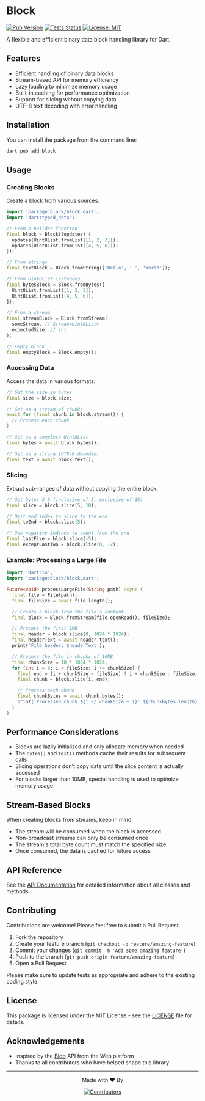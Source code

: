# Block

[![Pub Version](https://img.shields.io/pub/v/block.svg)](https://pub.dev/packages/block)
[![Tests Status](https://github.com/medz/block/actions/workflows/test.yml/badge.svg)](https://github.com/medz/block/actions/workflows/test.yml)
[![License: MIT](https://img.shields.io/badge/License-MIT-blue.svg)](https://opensource.org/licenses/MIT)

A flexible and efficient binary data block handling library for Dart.

## Features

- Efficient handling of binary data blocks
- Stream-based API for memory efficiency
- Lazy loading to minimize memory usage
- Built-in caching for performance optimization
- Support for slicing without copying data
- UTF-8 text decoding with error handling

## Installation

You can install the package from the command line:

```bash
dart pub add block
```

## Usage

### Creating Blocks

Create a block from various sources:

```dart
import 'package:block/block.dart';
import 'dart:typed_data';

// From a builder function
final block = Block((updates) {
  updates(Uint8List.fromList([1, 2, 3]));
  updates(Uint8List.fromList([4, 5, 6]));
});

// From strings
final textBlock = Block.fromString(['Hello', ' ', 'World']);

// From Uint8List instances
final bytesBlock = Block.fromBytes([
  Uint8List.fromList([1, 2, 3]),
  Uint8List.fromList([4, 5, 6]),
]);

// From a stream
final streamBlock = Block.fromStream(
  someStream, // Stream<Uint8List>
  expectedSize, // int
);

// Empty block
final emptyBlock = Block.empty();
```

### Accessing Data

Access the data in various formats:

```dart
// Get the size in bytes
final size = block.size;

// Get as a stream of chunks
await for (final chunk in block.stream()) {
  // Process each chunk
}

// Get as a complete Uint8List
final bytes = await block.bytes();

// Get as a string (UTF-8 decoded)
final text = await block.text();
```

### Slicing

Extract sub-ranges of data without copying the entire block:

```dart
// Get bytes 5-9 (inclusive of 5, exclusive of 10)
final slice = block.slice(5, 10);

// Omit end index to slice to the end
final toEnd = block.slice(5);

// Use negative indices to count from the end
final lastFive = block.slice(-5);
final exceptLastTwo = block.slice(0, -2);
```

### Example: Processing a Large File

```dart
import 'dart:io';
import 'package:block/block.dart';

Future<void> processLargeFile(String path) async {
  final file = File(path);
  final fileSize = await file.length();

  // Create a block from the file's content
  final block = Block.fromStream(file.openRead(), fileSize);

  // Process the first 1MB
  final header = block.slice(0, 1024 * 1024);
  final headerText = await header.text();
  print('File header: $headerText');

  // Process the file in chunks of 10MB
  final chunkSize = 10 * 1024 * 1024;
  for (int i = 0; i < fileSize; i += chunkSize) {
    final end = (i + chunkSize < fileSize) ? i + chunkSize : fileSize;
    final chunk = block.slice(i, end);

    // Process each chunk
    final chunkBytes = await chunk.bytes();
    print('Processed chunk ${i ~/ chunkSize + 1}: ${chunkBytes.length} bytes');
  }
}
```

## Performance Considerations

- Blocks are lazily initialized and only allocate memory when needed
- The `bytes()` and `text()` methods cache their results for subsequent calls
- Slicing operations don't copy data until the slice content is actually accessed
- For blocks larger than 10MB, special handling is used to optimize memory usage

## Stream-Based Blocks

When creating blocks from streams, keep in mind:

- The stream will be consumed when the block is accessed
- Non-broadcast streams can only be consumed once
- The stream's total byte count must match the specified size
- Once consumed, the data is cached for future access

## API Reference

See the [API Documentation](https://pub.dev/documentation/block/latest/) for detailed information about all classes and methods.

## Contributing

Contributions are welcome! Please feel free to submit a Pull Request.

1. Fork the repository
2. Create your feature branch (`git checkout -b feature/amazing-feature`)
3. Commit your changes (`git commit -m 'Add some amazing feature'`)
4. Push to the branch (`git push origin feature/amazing-feature`)
5. Open a Pull Request

Please make sure to update tests as appropriate and adhere to the existing coding style.

## License

This package is licensed under the MIT License - see the [LICENSE](LICENSE) file for details.

## Acknowledgements

- Inspired by the [Blob](https://developer.mozilla.org/en-US/docs/Web/API/Blob) API from the Web platform
- Thanks to all contributors who have helped shape this library

---

<p align="center">Made with ❤️ By</p>
<p align="center">
  <a href="https://github.com/medz/block/graphs/contributors">
    <img src="https://contrib.rocks/image?repo=medz/block" alt="Contributors" />
  </a>
</p>
